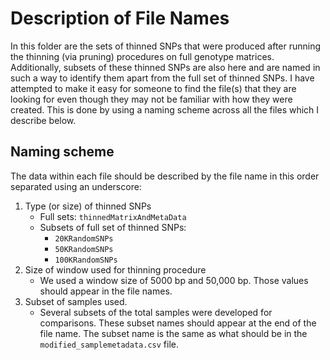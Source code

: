 # Description of File Names

In this folder are the sets of thinned SNPs that were produced after running the thinning (via pruning) procedures on full genotype matrices. Additionally, subsets of these thinned SNPs are also here and are named in such a way to identify them apart from the full set of thinned SNPs. I have attempted to make it easy for someone to find the file(s) that they are looking for even though they may not be familiar with how they were created. This is done by using a naming scheme across all the files which I describe below.

## Naming scheme

The data within each file should be described by the file name in this order separated using an underscore:

1. Type (or size) of thinned SNPs
   * Full sets: `thinnedMatrixAndMetaData`
   * Subsets of full set of thinned SNPs:
     * `20KRandomSNPs`
     * `50KRandomSNPs`
     * `100KRandomSNPs`
2. Size of window used for thinning procedure
   * We used a window size of 5000 bp and 50,000 bp. Those values should appear in the file names.
3. Subset of samples used.
   * Several subsets of the total samples were developed for comparisons. These subset names should appear at the end of the file name. The subset name is the same as what should be in the `modified_samplemetadata.csv` file.